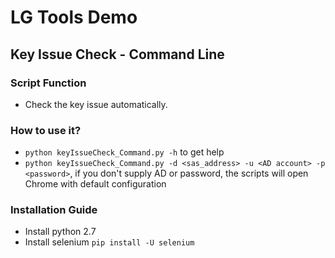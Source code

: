 # LG Tools Demo

## Key Issue Check - Command Line

### Script Function

- Check the key issue automatically. 

### How to use it?

- `python keyIssueCheck_Command.py -h` to get help
- `python keyIssueCheck_Command.py -d <sas_address> -u <AD account> -p <password>`, if you don't supply AD or password, the scripts will open Chrome with default configuration
 
### Installation Guide

- Install python 2.7
- Install selenium `pip install -U selenium`
